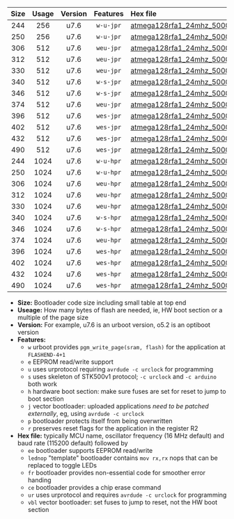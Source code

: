 |Size|Usage|Version|Features|Hex file|
|:-:|:-:|:-:|:-:|:--|
|244|256|u7.6|`w-u-jpr`|[atmega128rfa1_24mhz_500000bps_ur_vbl.hex](https://raw.githubusercontent.com/stefanrueger/urboot/main/bootloaders/atmega128rfa1/fcpu_24mhz/500000_bps/atmega128rfa1_24mhz_500000bps_ur_vbl.hex)|
|250|256|u7.6|`w-u-jpr`|[atmega128rfa1_24mhz_500000bps_lednop_ur_vbl.hex](https://raw.githubusercontent.com/stefanrueger/urboot/main/bootloaders/atmega128rfa1/fcpu_24mhz/500000_bps/atmega128rfa1_24mhz_500000bps_lednop_ur_vbl.hex)|
|306|512|u7.6|`weu-jpr`|[atmega128rfa1_24mhz_500000bps_ee_ur_vbl.hex](https://raw.githubusercontent.com/stefanrueger/urboot/main/bootloaders/atmega128rfa1/fcpu_24mhz/500000_bps/atmega128rfa1_24mhz_500000bps_ee_ur_vbl.hex)|
|312|512|u7.6|`weu-jpr`|[atmega128rfa1_24mhz_500000bps_ee_lednop_ur_vbl.hex](https://raw.githubusercontent.com/stefanrueger/urboot/main/bootloaders/atmega128rfa1/fcpu_24mhz/500000_bps/atmega128rfa1_24mhz_500000bps_ee_lednop_ur_vbl.hex)|
|330|512|u7.6|`weu-jpr`|[atmega128rfa1_24mhz_500000bps_ee_lednop_fr_ur_vbl.hex](https://raw.githubusercontent.com/stefanrueger/urboot/main/bootloaders/atmega128rfa1/fcpu_24mhz/500000_bps/atmega128rfa1_24mhz_500000bps_ee_lednop_fr_ur_vbl.hex)|
|340|512|u7.6|`w-s-jpr`|[atmega128rfa1_24mhz_500000bps_vbl.hex](https://raw.githubusercontent.com/stefanrueger/urboot/main/bootloaders/atmega128rfa1/fcpu_24mhz/500000_bps/atmega128rfa1_24mhz_500000bps_vbl.hex)|
|346|512|u7.6|`w-s-jpr`|[atmega128rfa1_24mhz_500000bps_lednop_vbl.hex](https://raw.githubusercontent.com/stefanrueger/urboot/main/bootloaders/atmega128rfa1/fcpu_24mhz/500000_bps/atmega128rfa1_24mhz_500000bps_lednop_vbl.hex)|
|374|512|u7.6|`weu-jpr`|[atmega128rfa1_24mhz_500000bps_ee_lednop_fr_ce_ur_vbl.hex](https://raw.githubusercontent.com/stefanrueger/urboot/main/bootloaders/atmega128rfa1/fcpu_24mhz/500000_bps/atmega128rfa1_24mhz_500000bps_ee_lednop_fr_ce_ur_vbl.hex)|
|396|512|u7.6|`wes-jpr`|[atmega128rfa1_24mhz_500000bps_ee_vbl.hex](https://raw.githubusercontent.com/stefanrueger/urboot/main/bootloaders/atmega128rfa1/fcpu_24mhz/500000_bps/atmega128rfa1_24mhz_500000bps_ee_vbl.hex)|
|402|512|u7.6|`wes-jpr`|[atmega128rfa1_24mhz_500000bps_ee_lednop_vbl.hex](https://raw.githubusercontent.com/stefanrueger/urboot/main/bootloaders/atmega128rfa1/fcpu_24mhz/500000_bps/atmega128rfa1_24mhz_500000bps_ee_lednop_vbl.hex)|
|432|512|u7.6|`wes-jpr`|[atmega128rfa1_24mhz_500000bps_ee_lednop_fr_vbl.hex](https://raw.githubusercontent.com/stefanrueger/urboot/main/bootloaders/atmega128rfa1/fcpu_24mhz/500000_bps/atmega128rfa1_24mhz_500000bps_ee_lednop_fr_vbl.hex)|
|490|512|u7.6|`wes-jpr`|[atmega128rfa1_24mhz_500000bps_ee_lednop_fr_ce_vbl.hex](https://raw.githubusercontent.com/stefanrueger/urboot/main/bootloaders/atmega128rfa1/fcpu_24mhz/500000_bps/atmega128rfa1_24mhz_500000bps_ee_lednop_fr_ce_vbl.hex)|
|244|1024|u7.6|`w-u-hpr`|[atmega128rfa1_24mhz_500000bps_ur.hex](https://raw.githubusercontent.com/stefanrueger/urboot/main/bootloaders/atmega128rfa1/fcpu_24mhz/500000_bps/atmega128rfa1_24mhz_500000bps_ur.hex)|
|250|1024|u7.6|`w-u-hpr`|[atmega128rfa1_24mhz_500000bps_lednop_ur.hex](https://raw.githubusercontent.com/stefanrueger/urboot/main/bootloaders/atmega128rfa1/fcpu_24mhz/500000_bps/atmega128rfa1_24mhz_500000bps_lednop_ur.hex)|
|306|1024|u7.6|`weu-hpr`|[atmega128rfa1_24mhz_500000bps_ee_ur.hex](https://raw.githubusercontent.com/stefanrueger/urboot/main/bootloaders/atmega128rfa1/fcpu_24mhz/500000_bps/atmega128rfa1_24mhz_500000bps_ee_ur.hex)|
|312|1024|u7.6|`weu-hpr`|[atmega128rfa1_24mhz_500000bps_ee_lednop_ur.hex](https://raw.githubusercontent.com/stefanrueger/urboot/main/bootloaders/atmega128rfa1/fcpu_24mhz/500000_bps/atmega128rfa1_24mhz_500000bps_ee_lednop_ur.hex)|
|330|1024|u7.6|`weu-hpr`|[atmega128rfa1_24mhz_500000bps_ee_lednop_fr_ur.hex](https://raw.githubusercontent.com/stefanrueger/urboot/main/bootloaders/atmega128rfa1/fcpu_24mhz/500000_bps/atmega128rfa1_24mhz_500000bps_ee_lednop_fr_ur.hex)|
|340|1024|u7.6|`w-s-hpr`|[atmega128rfa1_24mhz_500000bps.hex](https://raw.githubusercontent.com/stefanrueger/urboot/main/bootloaders/atmega128rfa1/fcpu_24mhz/500000_bps/atmega128rfa1_24mhz_500000bps.hex)|
|346|1024|u7.6|`w-s-hpr`|[atmega128rfa1_24mhz_500000bps_lednop.hex](https://raw.githubusercontent.com/stefanrueger/urboot/main/bootloaders/atmega128rfa1/fcpu_24mhz/500000_bps/atmega128rfa1_24mhz_500000bps_lednop.hex)|
|374|1024|u7.6|`weu-hpr`|[atmega128rfa1_24mhz_500000bps_ee_lednop_fr_ce_ur.hex](https://raw.githubusercontent.com/stefanrueger/urboot/main/bootloaders/atmega128rfa1/fcpu_24mhz/500000_bps/atmega128rfa1_24mhz_500000bps_ee_lednop_fr_ce_ur.hex)|
|396|1024|u7.6|`wes-hpr`|[atmega128rfa1_24mhz_500000bps_ee.hex](https://raw.githubusercontent.com/stefanrueger/urboot/main/bootloaders/atmega128rfa1/fcpu_24mhz/500000_bps/atmega128rfa1_24mhz_500000bps_ee.hex)|
|402|1024|u7.6|`wes-hpr`|[atmega128rfa1_24mhz_500000bps_ee_lednop.hex](https://raw.githubusercontent.com/stefanrueger/urboot/main/bootloaders/atmega128rfa1/fcpu_24mhz/500000_bps/atmega128rfa1_24mhz_500000bps_ee_lednop.hex)|
|432|1024|u7.6|`wes-hpr`|[atmega128rfa1_24mhz_500000bps_ee_lednop_fr.hex](https://raw.githubusercontent.com/stefanrueger/urboot/main/bootloaders/atmega128rfa1/fcpu_24mhz/500000_bps/atmega128rfa1_24mhz_500000bps_ee_lednop_fr.hex)|
|490|1024|u7.6|`wes-hpr`|[atmega128rfa1_24mhz_500000bps_ee_lednop_fr_ce.hex](https://raw.githubusercontent.com/stefanrueger/urboot/main/bootloaders/atmega128rfa1/fcpu_24mhz/500000_bps/atmega128rfa1_24mhz_500000bps_ee_lednop_fr_ce.hex)|

- **Size:** Bootloader code size including small table at top end
- **Useage:** How many bytes of flash are needed, ie, HW boot section or a multiple of the page size
- **Version:** For example, u7.6 is an urboot version, o5.2 is an optiboot version
- **Features:**
  + `w` urboot provides `pgm_write_page(sram, flash)` for the application at `FLASHEND-4+1`
  + `e` EEPROM read/write support
  + `u` uses urprotocol requiring `avrdude -c urclock` for programming
  + `s` uses skeleton of STK500v1 protocol; `-c urclock` and `-c arduino` both work
  + `h` hardware boot section: make sure fuses are set for reset to jump to boot section
  + `j` vector bootloader: uploaded applications *need to be patched externally*, eg, using `avrdude -c urclock`
  + `p` bootloader protects itself from being overwritten
  + `r` preserves reset flags for the application in the register R2
- **Hex file:** typically MCU name, oscillator frequency (16 MHz default) and baud rate (115200 default) followed by
  + `ee` bootloader supports EEPROM read/write
  + `lednop` "template" bootloader contains `mov rx,rx` nops that can be replaced to toggle LEDs
  + `fr` bootloader provides non-essential code for smoother error handing
  + `ce` bootloader provides a chip erase command
  + `ur` uses urprotocol and requires `avrdude -c urclock` for programming
  + `vbl` vector bootloader: set fuses to jump to reset, not the HW boot section
